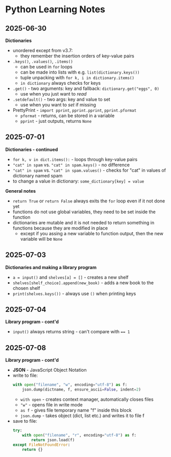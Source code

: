 # Python Learning Notes
## 2025-06-30
**Dictionaries**
- unordered except from v3.7:
	- they remember the insertion orders of key-value pairs
- `.keys()`, `.values()`, `.items()`
	- can be used in `for` loops
	- can be made into lists with e.g. `list(dictionary.keys())`
	- tuple unpacking with `for k, i in dictionary.items()`
	- `in dictionary` always checks for keys
- `.get()` - two arguments: key and fallback: `dictionary.get("eggs", 0)`
	- use when you just want to _read_
- `.setdefault()` - two args: key and value to set
	- use when you want to _set_ if missing
- PrettyPrint - `import pprint`, `pprint.pprint`, `pprint.pformat`
	- `pformat` - returns, can be stored in a variable
	- `pprint` - just outputs, returns `None`

## 2025-07-01
**Dictionaries - continued**
- `for k, v in dict.items():` - loops through key-value pairs
- `"cat" in spam` vs. `"cat" in spam.keys()` - no difference
- `"cat" in spam` vs. `"cat" in spam.values()` - checks for "cat" in values of dictionary named spam
- to change a value in dictionary: `some_dictionary[key] = value`

**General notes**
- `return True` or `return False` always exits the `for` loop even if it not done yet
- functions do not use global variables, they need to be set inside the function
- dictionaries are mutable and it is not needed to return something in functions because they are modified in place
	- except if you assing a new variable to function output, then the new variable will be `None`

## 2025-07-03
**Dictionaries and making a library program**
- `a = input()` and `shelves[a] = []` - creates a new shelf
- `shelves[shelf_choice].append(new_book)` - adds a new book to the chosen shelf
- `print(shelves.keys())` - always use `()` when printing keys

## 2025-07-04
**Library program - cont'd**
- `input()` always returns string - can't compare with `== 1`

## 2025-07-08
**Library program - cont'd**
- **JSON** - JavaScript Object Notation
- write to file:
	```python
	with open("filename", "w", encoding="utf-8") as f:
		json.dump(dictname, f, ensure_ascii=False, indent=2)
	```
	- `with open` -  creates context manager, automatically closes files
	- `"w"` - opens file in write mode
	- `as f` - gives file temporary name "f" inside this block
	- `json.dump` - takes object (dict, list etc.) and writes it to file f
- save to file:
	```python
	try:
		with open("filename", "r", encoding="utf-8") as f:
			return json.load(f)
	except FileNotFoundError:
		return {}
	```














	
